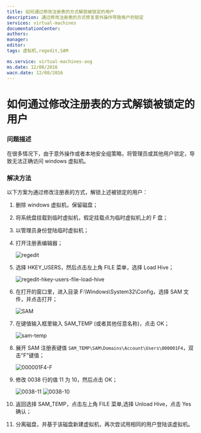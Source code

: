 ```yaml
---
title: 如何通过修改注册表的方式解锁被锁定的用户
description: 通过修改注册表的方式修复意外操作导致用户的锁定
services: virtual-machines
documentationCenter: 
authors: 
manager: 
editor: 
tags: 虚拟机,regedit,SAM

ms.service: virtual-machines-aog
ms.date: 12/08/2016
wacn.date: 12/08/2016
---
```


# 如何通过修改注册表的方式解锁被锁定的用户 #

### 问题描述 ###

在很多情况下，由于意外操作或者本地安全组策略，将管理员或其他用户锁定，导致无法正确访问 windows 虚拟机。

### 解决方法 ###

以下方案为通过修改注册表的方式，解锁上述被锁定的用户：

1. 删除 windows 虚拟机，保留磁盘；
2. 将系统盘挂载到临时虚拟机，假定挂载点为临时虚拟机上的 F 盘；
3. 以管理员身份登陆临时虚拟机；
4. 打开注册表编辑器；

	![regedit](./media/aog-virtual-machines-qa-regedit-modification-unlock-user/regedit.png)

6. 选择 HKEY_USERS，然后点击左上角 FILE 菜单，选择 Load Hive；

	![regedit-hkey-users-file-load-hive](./media/aog-virtual-machines-qa-regedit-modification-unlock-user/regedit-hkey-users-file-load-hive.png)

8. 在打开的窗口里，进入目录 F:\Windows\System32\Config，选择 SAM 文件，并点击打开；

	![SAM](./media/aog-virtual-machines-qa-regedit-modification-unlock-user/SAM.png)

10. 在键值输入框里输入 SAM_TEMP (或者其他任意名称)，点击 OK；

	![sam-temp](./media/aog-virtual-machines-qa-regedit-modification-unlock-user/sam-temp.png)

12. 展开 SAM 注册表键值 `SAM_TEMP\SAM\Domains\Account\Users\000001F4`，双击”F”键值；

	![000001F4-F](./media/aog-virtual-machines-qa-regedit-modification-unlock-user/000001F4-F.png)

14. 修改 0038 行的值 11 为 10，然后点击 OK；

	![0038-11](./media/aog-virtual-machines-qa-regedit-modification-unlock-user/0038-11.png)
	![0038-10](./media/aog-virtual-machines-qa-regedit-modification-unlock-user/0038-10.png)

16. 返回选择 SAM_TEMP，点击左上角 FILE 菜单,选择 Unload Hive，点击 Yes 确认；
17. 分离磁盘，并基于该磁盘新建虚拟机，再次尝试用相同的用户登陆该虚拟机。
